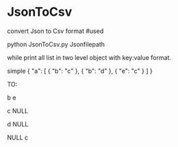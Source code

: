 # JsonToCsv
convert Json to Csv format
#used

python JsonToCsv.py Jsonfilepath

while print all list in two level object with key:value format.

simple
{
  "a": [
    {
      "b": "c"
    },
    {
      "b": "d"
    },
    {
      "e": "c"
    }
  ]
}

TO:

b	e

c	NULL

d	NULL

NULL	c

